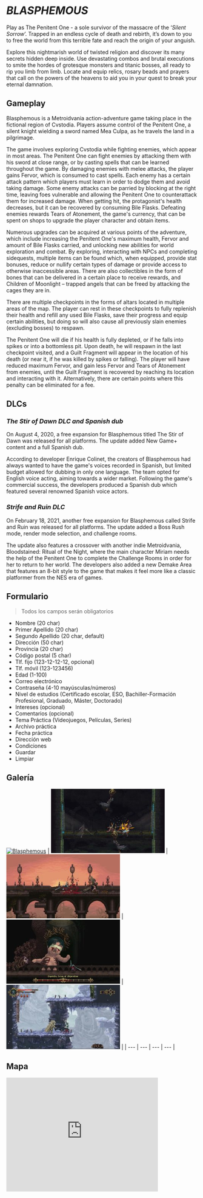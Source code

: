 # ***BLASPHEMOUS***
Play as The Penitent One - a sole survivor of the massacre of the ‘*Silent Sorrow*’. Trapped in an endless cycle of death and rebirth, it’s down to you to free the world from this terrible fate and reach the origin of your anguish.

Explore this nightmarish world of twisted religion and discover its many secrets hidden deep inside. Use devastating combos and brutal executions to smite the hordes of grotesque monsters and titanic bosses, all ready to rip you limb from limb. Locate and equip relics, rosary beads and prayers that call on the powers of the heavens to aid you in your quest to break your eternal damnation.

## **Gameplay**
Blasphemous is a Metroidvania action-adventure game taking place in the fictional region of Cvstodia. Players assume control of the Penitent One, a silent knight wielding a sword named Mea Culpa, as he travels the land in a pilgrimage.

The game involves exploring Cvstodia while fighting enemies, which appear in most areas. The Penitent One can fight enemies by attacking them with his sword at close range, or by casting spells that can be learned throughout the game. By damaging enemies with melee attacks, the player gains Fervor, which is consumed to cast spells. Each enemy has a certain attack pattern which players must learn in order to dodge them and avoid taking damage. Some enemy attacks can be parried by blocking at the right time, leaving foes vulnerable and allowing the Penitent One to counterattack them for increased damage. When getting hit, the protagonist's health decreases, but it can be recovered by consuming Bile Flasks. Defeating enemies rewards Tears of Atonement, the game's currency, that can be spent on shops to upgrade the player character and obtain items.

Numerous upgrades can be acquired at various points of the adventure, which include increasing the Penitent One's maximum health, Fervor and amount of Bile Flasks carried, and unlocking new abilities for world exploration and combat. By exploring, interacting with NPCs and completing sidequests, multiple items can be found which, when equipped, provide stat bonuses, reduce or nullify certain types of damage or provide access to otherwise inaccessible areas. There are also collectibles in the form of bones that can be delivered in a certain place to receive rewards, and Children of Moonlight – trapped angels that can be freed by attacking the cages they are in.

There are multiple checkpoints in the forms of altars located in multiple areas of the map. The player can rest in these checkpoints to fully replenish their health and refill any used Bile Flasks, save their progress and equip certain abilities, but doing so will also cause all previously slain enemies (excluding bosses) to respawn.

The Penitent One will die if his health is fully depleted, or if he falls into spikes or into a bottomless pit. Upon death, he will respawn in the last checkpoint visited, and a Guilt Fragment will appear in the location of his death (or near it, if he was killed by spikes or falling). The player will have reduced maximum Fervor, and gain less Fervor and Tears of Atonement from enemies, until the Guilt Fragment is recovered by reaching its location and interacting with it. Alternatively, there are certain points where this penalty can be eliminated for a fee.

## **DLCs**
### *The Stir of Dawn DLC and Spanish dub*
On August 4, 2020, a free expansion for Blasphemous titled The Stir of Dawn was released for all platforms. The update added New Game+ content and a full Spanish dub.

According to developer Enrique Colinet, the creators of Blasphemous had always wanted to have the game's voices recorded in Spanish, but limited budget allowed for dubbing in only one language. The team opted for English voice acting, aiming towards a wider market. Following the game's commercial success, the developers produced a Spanish dub which featured several renowned Spanish voice actors.

### *Strife and Ruin DLC*
On February 18, 2021, another free expansion for Blasphemous called Strife and Ruin was released for all platforms. The update added a Boss Rush mode, render mode selection, and challenge rooms.

The update also features a crossover with another indie Metroidvania, Bloodstained: Ritual of the Night, where the main character Miriam needs the help of the Penitent One to complete the Challenge Rooms in order for her to return to her world. The developers also added a new Demake Area that features an 8-bit style to the game that makes it feel more like a classic platformer from the NES era of games.

## **Formulario**
>Todos los campos serán obligatorios
- Nombre (20 char)
- Primer Apellido (20 char)
- Segundo Apellido (20 char, default)
- Dirección (50 char)
- Provincia (20 char)
- Código postal (5 char)
- Tlf. fijo (123-12-12-12, opcional)
- Tlf. móvil (123-123456)
- Edad (1-100)
- Correo electrónico
- Contraseña (4-10 mayúsculas/números)
- Nivel de estudios (Certificado escolar,
ESO, Bachiller-Formación Profesional, Graduado, Máster, Doctorado)
- Intereses (opcional)
- Comentarios (opcional)
- Tema Práctica (Videojuegos, Películas, Series)
- Archivo práctica
- Fecha práctica
- Dirección web
- Condiciones
- Guardar
- Limpiar

## **Galería**
[![Blasphemous](https://res.cloudinary.com/marcomontalbano/image/upload/v1636619207/video_to_markdown/images/youtube--seGW4vdfL7A-c05b58ac6eb4c4700831b2b3070cd403.jpg)](https://www.youtube.com/watch?v=seGW4vdfL7A "Blasphemous")
| ![Screenshot1](./assets/img/img-1.jpg) | ![Screenshot2](./assets/img/img-2.jpg) | ![Screenshot3](./assets/img/img-3.jpg) | ![Screenshot4](./assets/img/img-4.jpg) |
| --- | --- | --- | --- |

## **Mapa**
<iframe src="https://www.google.com/maps/embed?pb=!1m18!1m12!1m3!1d792.5845688826719!2d-5.962728511910895!3d37.381831664384954!2m3!1f0!2f0!3f0!3m2!1i1024!2i768!4f13.1!3m3!1m2!1s0xd126e955342bddd%3A0x185e98e09fa71885!2sC.%20Juan%20de%20Mariana%2C%2023%2C%2041005%20Sevilla!5e0!3m2!1ses!2ses!4v1636704075396!5m2!1ses!2ses" width="400" height="300" style="border:0;" allowfullscreen="" loading="lazy"></iframe>